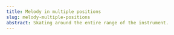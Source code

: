 ```yaml
---
title: Melody in multiple positions
slug: melody-multiple-positions
abstract: Skating around the entire range of the instrument. 
---
```

